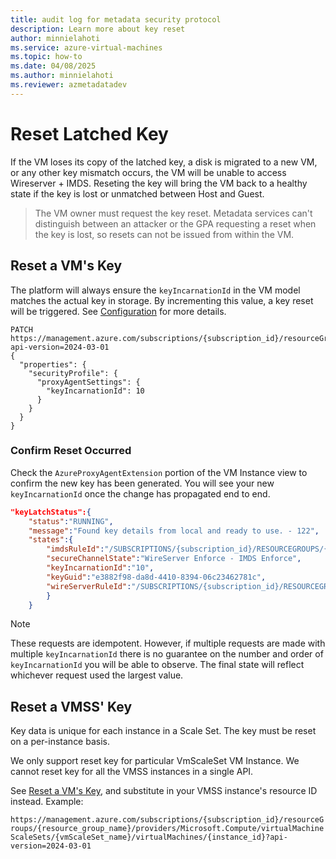 ```yaml
---
title: audit log for metadata security protocol
description: Learn more about key reset
author: minnielahoti
ms.service: azure-virtual-machines
ms.topic: how-to
ms.date: 04/08/2025
ms.author: minnielahoti
ms.reviewer: azmetadatadev
---
```


# Reset Latched Key

If the VM loses its copy of the latched key, a disk is migrated to a new VM, or any other key mismatch occurs, the VM will be unable to access Wireserver + IMDS. Reseting the key will bring the VM back to a healthy state if the key is lost or unmatched between Host and Guest.

> The VM owner must request the key reset. Metadata services can't distinguish between an attacker or the GPA requesting a reset when the key is lost, so resets can not be issued from within the VM.

## Reset a VM's Key

The platform will always ensure the `keyIncarnationId` in the VM model matches the actual key in storage. By incrementing this value, a key reset will be triggered. See [Configuration](../configuration.md) for more details.

```http
PATCH https://management.azure.com/subscriptions/{subscription_id}/resourceGroups/{resource_group_name}/providers/Microsoft.Compute/virtualMachines/{virtualMachine_Name}?api-version=2024-03-01
{
  "properties": {
    "securityProfile": {
      "proxyAgentSettings": {
        "keyIncarnationId": 10
      }
    }
  }
}
```

### Confirm Reset Occurred
Check the `AzureProxyAgentExtension` portion of the VM Instance view to confirm the new key has been generated. You will see your new `keyIncarnationId` once the change has propagated end to end.

```json
"keyLatchStatus":{
    "status":"RUNNING",
    "message":"Found key details from local and ready to use. - 122",
    "states":{
        "imdsRuleId":"/SUBSCRIPTIONS/{subscription_id}/RESOURCEGROUPS/{resource_group}/PROVIDERS/MICROSOFT.COMPUTE/GALLERIES/GALLERYXX/INVMACCESSCONTROLPROFILES/WINDOWSIMDS/VERSIONS/{data_version}",
        "secureChannelState":"WireServer Enforce - IMDS Enforce",
        "keyIncarnationId":"10",
        "keyGuid":"e3882f98-da8d-4410-8394-06c23462781c",
        "wireServerRuleId":"/SUBSCRIPTIONS/{subscription_id}/RESOURCEGROUPS/{resource_group}/PROVIDERS/MICROSOFT.COMPUTE/GALLERIES/GALLERYXX/INVMACCESSCONTROLPROFILES/WINDOWSWIRESERVER/VERSIONS/{data_version}"
        }
    }
```

> [!NOTE]
> These requests are idempotent. However, if multiple requests are made with multiple `keyIncarnationId` there is no guarantee on the number and order of `keyIncarnationId` you will be able to observe. The final state will reflect whichever request used the largest value.

## Reset a VMSS' Key

Key data is unique for each instance in a Scale Set. The key must be reset on a per-instance basis.

We only support reset key for particular VmScaleSet VM Instance. We cannot reset key for all the VMSS instances in a single API.

See [Reset a VM's Key](#reset-a-vms-key), and substitute in your VMSS instance's resource ID instead. Example:

`https://management.azure.com/subscriptions/{subscription_id}/resourceGroups/{resource_group_name}/providers/Microsoft.Compute/virtualMachineScaleSets/{vmScaleSet_name}/virtualMachines/{instance_id}?api-version=2024-03-01`
